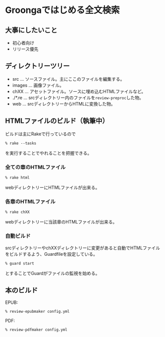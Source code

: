 Groongaではじめる全文検索
=========================

大事にしたいこと
----------------

* 初心者向け
* リリース優先

ディレクトリーツリー
--------------------

* src ... ソースファイル。主にここのファイルを編集する。
* images ... 画像ファイル。
* chXX ... アセットファイル。ソースに埋め込むHTMLファイルなど。
* ./*.re ... srcディレクトリー内のファイルを`review-preproc`した物。
* web ... srcディレクトリーからHTMLに変換した物。

HTMLファイルのビルド（執筆中）
------------------------------

ビルドは主にRakeで行っているので

    % rake --tasks

を実行することでやれることを把握できる。

### 全ての章のHTMLファイル

    % rake html

webディレクトリーにHTMLファイルが出来る。

### 各章のHTMLファイル

    % rake chXX

webディレクトリーに当該章のHTMLファイルが出来る。

### 自動ビルド

srcディレクトリーやchXXディレクトリーに変更があると自動でHTMLファイルをビルドするよう、Guardfileを設定している。

    % guard start

とすることでGuardがファイルの監視を始める。

本のビルド
----------

EPUB:

    % review-epubmaker config.yml

PDF:

    % review-pdfmaker config.yml
